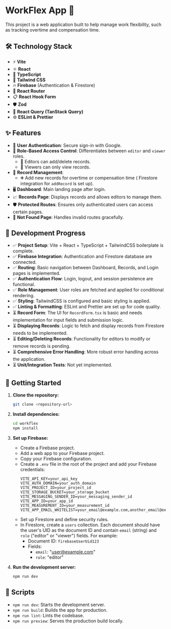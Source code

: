 # WorkFlex App 🚀

This project is a web application built to help manage work flexibility, such as tracking overtime and compensation time.

## 🛠️ Technology Stack

- ⚡ **Vite**
- ⚛️ **React**
- 🔷 **TypeScript**
- 🎨 **Tailwind CSS**
- 🔥 **Firebase** (Authentication & Firestore)
- 🔄 **React Router**
- 📋 **React Hook Form**
- 🛡️ **Zod**
- 🔄 **React Query (TanStack Query)**
- ⚙️ **ESLint & Prettier**

## ✨ Features

- 🔑 **User Authentication**: Secure sign-in with Google.
- 👤 **Role-Based Access Control**: Differentiates between `editor` and `viewer` roles.
    - 📝 Editors can add/delete records.
    - 👀 Viewers can only view records.
- 📄 **Record Management**:
    - ➕ Add new records for overtime or compensation time ( Firestore integration for `addRecord` is set up).
- 🖥️ **Dashboard**: Main landing page after login.
- 📈 **Records Page**: Displays records and allows editors to manage them.
- 🛡️ **Protected Routes**: Ensures only authenticated users can access certain pages.
- 🤷 **Not Found Page**: Handles invalid routes gracefully.

## 🚧 Development Progress

- ✅ **Project Setup**: Vite + React + TypeScript + TailwindCSS boilerplate is complete.
- ✅ **Firebase Integration**: Authentication and Firestore database are connected.
- ✅ **Routing**: Basic navigation between Dashboard, Records, and Login pages is implemented.
- ✅ **Authentication Flow**: Login, logout, and session persistence are functional.
- ✅ **Role Management**: User roles are fetched and applied for conditional rendering.
- ✅ **Styling**: TailwindCSS is configured and basic styling is applied.
- ✅ **Linting & Formatting**: ESLint and Prettier are set up for code quality.
- ⏳ **Record Form**: The UI for `RecordForm.tsx` is basic and needs implementation for input fields and submission logic.
- ⏳ **Displaying Records**: Logic to fetch and display records from Firestore needs to be implemented.
- ⏳ **Editing/Deleting Records**: Functionality for editors to modify or remove records is pending.
- ⏳ **Comprehensive Error Handling**: More robust error handling across the application.
- ⏳ **Unit/Integration Tests**: Not yet implemented.

## 🚀 Getting Started

1.  **Clone the repository:**
    ```bash
    git clone <repository-url>
    ```
2.  **Install dependencies:**
    ```bash
    cd workflex
    npm install
    ```
3.  **Set up Firebase:**

    - Create a Firebase project.
    - Add a web app to your Firebase project.
    - Copy your Firebase configuration.
    - Create a `.env` file in the root of the project and add your Firebase credentials:
        ```env
        VITE_API_KEY=your_api_key
        VITE_AUTH_DOMAIN=your_auth_domain
        VITE_PROJECT_ID=your_project_id
        VITE_STORAGE_BUCKET=your_storage_bucket
        VITE_MESSAGING_SENDER_ID=your_messaging_sender_id
        VITE_APP_ID=your_app_id
        VITE_MEASUREMENT_ID=your_measurement_id
        VITE_APP_EMAIL_WHITELIST=your_email@example.com,another_email@example.com
        ```
    - Set up Firestore and define security rules.
    - In Firestore, create a `users` collection. Each document should have the user's UID as the document ID and contain `email` (string) and `role` ("editor" or "viewer") fields. For example:
        - Document ID: `firebaseUserUid123`
        - Fields:
            - `email`: "user@example.com"
            - `role`: "editor"

4.  **Run the development server:**
    ```bash
    npm run dev
    ```

## 📜 Scripts

- `npm run dev`: Starts the development server.
- `npm run build`: Builds the app for production.
- `npm run lint`: Lints the codebase.
- `npm run preview`: Serves the production build locally.
